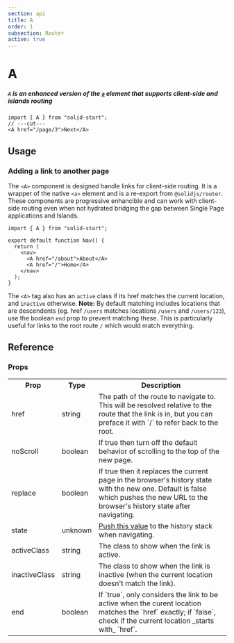 ```yaml
---
section: api
title: A
order: 1
subsection: Router
active: true
---
```


# A

##### `A` is an enhanced version of the [`a`][nativeanchor] element that supports client-side and islands routing

<div class="text-lg">

```tsx twoslash
import { A } from "solid-start";
// ---cut---
<A href="/page/3">Next</A>
```

</div>

<table-of-contents></table-of-contents>

## Usage

### Adding a link to another page

The `<A>` component is designed handle links for client-side routing. It is a wrapper of the native `<a>` element and is a re-export from `@solidjs/router`. These components are progressive enhancible and can work with client-side routing even when not hydrated bridging the gap between Single Page applications and Islands.

```tsx
import { A } from "solid-start";

export default function Nav() {
  return (
    <nav>
      <A href="/about">About</A>
      <A href="/">Home</A>
    </nav>
  );
}
```

The `<A>` tag also has an `active` class if its href matches the current location, and `inactive` otherwise. **Note:** By default matching includes locations that are descendents (eg. href `/users` matches locations `/users` and `/users/123`), use the boolean `end` prop to prevent matching these. This is particularly useful for links to the root route `/` which would match everything.

## Reference

### Props

<table>
  <tr><th>Prop</th><th>Type</th><th>Description</th></tr>
  <tr><td>href</td><td>string</td><td>The path of the route to navigate to. This will be resolved relative to the route that the link is in, but you can preface it with `/` to refer back to the root.</td></tr>
  <tr><td>noScroll</td><td>boolean</td><td>If true then turn off the default behavior of scrolling to the top of the new page.</td></tr>
  <tr><td>replace</td><td>boolean</td><td>If true then it replaces the current page in the browser's history state with the new one. Default is false which pushes the new URL to the browser's history state after navigating.</td></tr>
  <tr><td>state</td><td>unknown</td><td><a href="https://developer.mozilla.org/en-US/docs/Web/API/History/pushState" target="_blank">Push this value</a> to the history stack when navigating.</td></tr>
  <tr><td>activeClass</td><td>string</td><td>The class to show when the link is active.</td></tr>
  <tr><td>inactiveClass</td><td>string</td><td>The class to show when the link is inactive (when the current location doesn't match the link).</td></tr>
  <tr><td>end</td><td>boolean</td><td>If `true`, only considers the link to be active when the curent location matches the `href` exactly; if `false`, check if the current location _starts with_ `href`.</td></tr>
</table>

[nativeanchor]: https://developer.mozilla.org/en-US/docs/Web/HTML/Element/a
